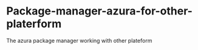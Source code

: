 # Package-manager-azura-for-other-platerform
The azura package manager working with other plateform 
